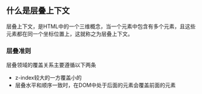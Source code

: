 ## 什么是层叠上下文

层叠上下文，是HTML中的一个三维概念，当一个元素中包含有多个元素，且这些元素都在同一个坐标位置上，这就称之为层叠上下文。


### 层叠准则

层叠领域的覆盖关系主要遵循以下两条
- z-index较大的一方覆盖小的
- 层叠水平和顺序一致时，在DOM中处于后面的元素会覆盖前面的元素